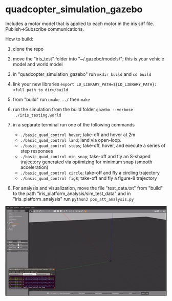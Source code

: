 # quadcopter_simulation_gazebo
Includes a motor model that is applied to each motor in the iris sdf file. Publish->Subscribe communications.


How to build:
1) clone the repo
2) move the "iris_test" folder into "~/.gazebo/models/"; this is your vehicle model and world model
3) in "quadcopter_simulation_gazebo" run `mkdir build` and `cd build`
4) link your new libraries `export LD_LIBRARY_PATH=${LD_LIBRARY_PATH}:<full path to dir>/build`
5) from "build" run `cmake ../` then `make`
6) run the simulation from the build folder `gazebo --verbose ../iris_testing.world`
7) in a separate terminal run one of the following commands
	- `./basic_quad_control hover`; take-off and hover at 2m
	- `./basic_quad_control land`; land via open-loop. 
	- `./basic_quad_control steps`; take-off, hover, and execute a series of step responses
	- `./basic_quad_control min_snap`; take-off and fly an S-shaped trajectory generated via optimizing for minimum snap (smooth acceleration)
	- `./basic_quad_control circle`; take-off and fly a circling trajectory
	- `./basic_quad_control fig8`; take-off and fly a figure-8 trajectory

8) For analysis and visualization, move the file "test_data.txt" from "build" to the path "iris_platform_analysis/sim_test_data" and in "iris_platform_analysis" run `python3 pos_att_analysis.py`


![demo](vids/min_snap_fast.gif)
